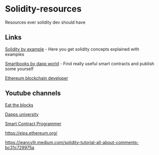 # Solidity-resources

Resources ever solidity dev should have

## Links

[Solidity by example](https://solidity-by-example.org/) - Here you get solidity concepts explained with examples

[Smartbooks by dapp world](https://dapp-world.com/smartbooks) - Find really useful smart contracts and publish some yourself

[Ethereum blockchain developer](https://ethereum-blockchain-developer.com/)

## Youtube channels

[Eat the blocks](https://www.youtube.com/c/EatTheBlocks)

[Dapps university](https://www.youtube.com/c/DappUniversity)

[Smart Contract Programmer](https://www.youtube.com/channel/UCJWh7F3AFyQ_x01VKzr9eyA)

https://eips.ethereum.org/

https://jeancvllr.medium.com/solidity-tutorial-all-about-comments-bc31c729975a
